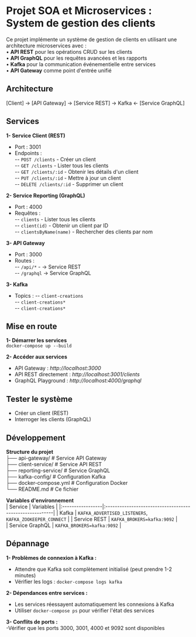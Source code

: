 # Projet SOA et Microservices : System de gestion des clients
Ce projet implémente un système de gestion de clients en utilisant une architecture microservices avec :  
 • **API REST** pour les opérations CRUD sur les clients  
 • **API GraphQL** pour les requêtes avancées et les rapports  
 • **Kafka** pour la communication événementielle entre services  
 • **API Gateway** comme point d'entrée unifié  

 
## Architecture
[Client] → [API Gateway] → [Service REST] → Kafka ← [Service GraphQL]  

## Services
**1- Service Client (REST)**  
- Port : 3001
- Endpoints :  
 -- `POST /clients` - Créer un client  
 -- `GET /clients` - Lister tous les clients  
 -- `GET /clients/:id` - Obtenir les détails d'un client  
 -- `PUT /clients/:id` - Mettre à jour un client  
 -- `DELETE /clients/:id` - Supprimer un client
  
**2- Service Reporting (GraphQL)**  
- Port : 4000  
- Requêtes :  
 -- `clients` - Lister tous les clients  
 -- `client(id)` - Obtenir un client par ID  
 -- `clientsByName(name)` - Rechercher des clients par nom

**3- API Gateway**  
- Port : 3000  
- Routes :  
 -- `/api/*` - → Service REST  
 -- `/graphql` → Service GraphQL  

**3- Kafka**
- Topics :
 -- `client-creations`  
   -- `client-creations*`  
   -- `client-creations*`

## Mise en route
**1- Démarrer les services**  
`docker-compose up --build ` 

**2- Accéder aux services**  
- API Gateway : *http://localhost:3000*  
- API REST directement : *http://localhost:3001/clients*  
- GraphQL Playground : *http://localhost:4000/graphql*  

## Tester le système
- Créer un client (REST)  
- Interroger les clients (GraphQL)

## Développement
**Structure du projet**  
├── api-gateway/          # Service API Gateway  
├── client-service/       # Service API REST  
├── reporting-service/    # Service GraphQL  
├── kafka-config/        # Configuration Kafka  
├── docker-compose.yml    # Configuration Docker  
└── README.md            # Ce fichier  

**Variables d'environnement**  
| Service          |  Variables                                              |
|:-----------------|:--------------------------------------------------------|
| Kafka            | `KAFKA_ADVERTISED_LISTENERS`, `KAFKA_ZOOKEEPER_CONNECT` | 
| Service REST     |  `KAFKA_BROKERS=kafka:9092`                             |   
| Service GraphQL  | `KAFKA_BROKERS=kafka:9092`                              |    

## Dépannage
**1- Problèmes de connexion à Kafka :**  
- Attendre que Kafka soit complètement initialisé (peut prendre 1-2 minutes)  
- Vérifier les logs : `docker-compose logs kafka`  

**2- Dépendances entre services :**  
- Les services réessayent automatiquement les connexions à Kafka  
- Utiliser `docker-compose ps` pour vérifier l'état des services  

**3- Conflits de ports :**  
-Vérifier que les ports 3000, 3001, 4000 et 9092 sont disponibles
